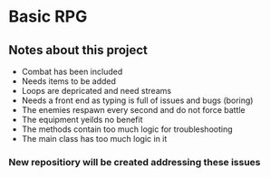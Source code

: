# Basic RPG



## Notes about this project
- Combat has been included
- Needs items to be added
- Loops are depricated and need streams
- Needs a front end as typing is full of issues and bugs (boring)
- The enemies respawn every second and do not force battle
- The equipment yeilds no benefit
- The methods contain too much logic for troubleshooting
- The main class has too much logic in it
### New repositiory will be created addressing these issues
